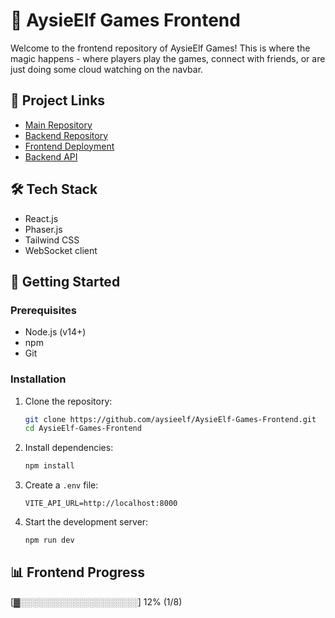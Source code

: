 # 🎨 AysieElf Games Frontend

Welcome to the frontend repository of AysieElf Games! This is where the magic happens - where players play the games, connect with friends, or are just doing some cloud watching on the navbar.

## 🔗 Project Links
- [Main Repository](https://github.com/aysieelf/AysieElf-Games)
- [Backend Repository](https://github.com/aysieelf/AysieElf-Games-Backend)
- [Frontend Deployment](https://aysieelf-games-frontend-7d161a22345f.herokuapp.com/)
- [Backend API](https://aysieelf-games-api-c2eb044503c3.herokuapp.com/)

## 🛠️ Tech Stack
- React.js
- Phaser.js
- Tailwind CSS
- WebSocket client

## 🚀 Getting Started

### Prerequisites
- Node.js (v14+)
- npm
- Git

### Installation
1. Clone the repository:
   ```bash
   git clone https://github.com/aysieelf/AysieElf-Games-Frontend.git
   cd AysieElf-Games-Frontend
   ```

2. Install dependencies:
   ```bash
   npm install
   ```

3. Create a `.env` file:
   ```env
   VITE_API_URL=http://localhost:8000
   ```

4. Start the development server:
   ```bash
   npm run dev
   ```

## 📊 Frontend Progress
[▓░░░░░░░░░░░░░░░░░░░] 12% (1/8)
